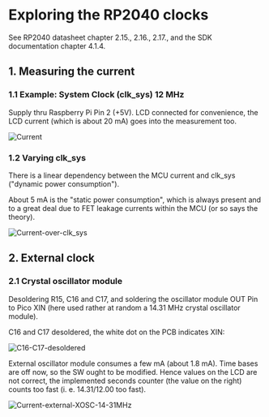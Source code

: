 # Exploring the RP2040 clocks

See RP2040 datasheet chapter 2.15., 2.16., 2.17., and the SDK documentation chapter 4.1.4.

## 1. Measuring the current 

### 1.1 Example: System Clock (clk_sys) 12 MHz

Supply thru Raspberry Pi Pin 2 (+5V). LCD connected for convenience, the LCD current (which is about 20 mA) goes into the measurement too.

![Current](https://github.com/Florian-Wilhelm/Raspberry-Pi/assets/77980708/4b91a263-de49-49b2-8b87-8083b41b6474)

### 1.2 Varying clk_sys

There is a linear dependency between the MCU current and clk_sys ("dynamic power consumption"). 

About 5 mA is the "static power consumption", which is always present and to a great deal due to FET leakage currents within the MCU (or so says the theory).

![Current-over-clk_sys](https://github.com/Florian-Wilhelm/Raspberry-Pi/assets/77980708/1136ca16-1971-4c13-b5f3-f4026da0bb4b)

## 2. External clock 

### 2.1 Crystal oscillator module

Desoldering R15, C16 and C17, and soldering the oscillator module OUT Pin to Pico XIN (here used rather at random a 14.31 MHz crystal oscillator module).

C16 and C17 desoldered, the white dot on the PCB indicates XIN: 

![C16-C17-desoldered](https://github.com/Florian-Wilhelm/Raspberry-Pi/assets/77980708/5ee4b716-3b39-4c45-8445-ca2fb8c15b44)

External oscillator module consumes a few mA (about 1.8 mA). 
Time bases are off now, so the SW ought to be modified. Hence values on the LCD are not correct, the implemented seconds counter (the value on the right) counts too fast (i. e. 14.31/12.00 too fast).

![Current-external-XOSC-14-31MHz](https://github.com/Florian-Wilhelm/Raspberry-Pi/assets/77980708/988c4feb-8c54-445c-bd63-ad66318ac39c)

